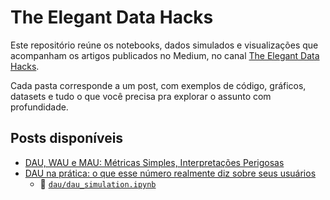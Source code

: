 # The Elegant Data Hacks

Este repositório reúne os notebooks, dados simulados e visualizações que acompanham os artigos publicados no Medium, no canal [The Elegant Data Hacks](https://medium.com/the-elegant-data-hacks).

Cada pasta corresponde a um post, com exemplos de código, gráficos, datasets e tudo o que você precisa pra explorar o assunto com profundidade.

## Posts disponíveis

- [DAU, WAU e MAU: Métricas Simples, Interpretações Perigosas](https://medium.com/the-elegant-data-hacks/dau-wau-e-mau-m%C3%A9tricas-simples-interpreta%C3%A7%C3%B5es-perigosas-2d7a75daa515)
- [DAU na prática: o que esse número realmente diz sobre seus usuários]()
  - 📓 [`dau/dau_simulation.ipynb`](./dau/dau_simulation.ipynb)
